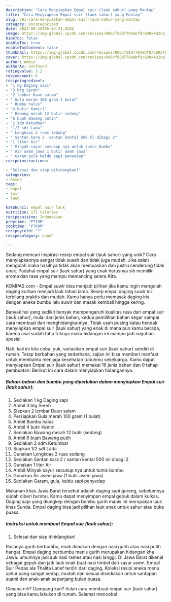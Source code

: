 ```yaml
---
description: "Cara Menyiapkan Empal suir (lauk sahur) yang Mantap"
title: "Cara Menyiapkan Empal suir (lauk sahur) yang Mantap"
slug: 391-cara-menyiapkan-empal-suir-lauk-sahur-yang-mantap
category: Uncategorized
date: 2022-08-25T05:03:21.026Z
image: https://img-global.cpcdn.com/recipes/006cfd8d7704abf8/680x482cq70/empal-suir-lauk-sahur-foto-resep-utama.jpg
hideToc: false
enableToc: true
enableTocContent: false
thumbnail: https://img-global.cpcdn.com/recipes/006cfd8d7704abf8/680x482cq70/empal-suir-lauk-sahur-foto-resep-utama.jpg
cover: https://img-global.cpcdn.com/recipes/006cfd8d7704abf8/680x482cq70/empal-suir-lauk-sahur-foto-resep-utama.jpg
author: Admin
authorAv: notfound
ratingvalue: 3.2
reviewcount: 6
recipeingredient:
- "1 kg Daging sapi"
- "3 btg Sereh"
- "2 lembar Daun salam"
- " Gula merah 100 gram 1 bulat"
- " Bumbu halus"
- "4 butir Kemiri"
- " Bawang merah 12 butir sedang"
- "6 buah Bawang putih"
- "2 sdm Ketumbar"
- "1/2 sdt Lada"
- " Lengkoas 2 ruas sedang"
- " Santan kara 2  santan kental 500 ml dibagi 2"
- "1 liter Air"
- " Minyak sayur secukup nya untuk tumis bumbu"
- " Air asem jawa 1 butir asem jawa"
- " Garam gula kaldu sapi penyedap"
recipeinstructions:

- "Selesai dan siap dihidangkan!"
categories:
- Resep
tags:
- empal
- suir
- lauk

katakunci: empal suir lauk 
nutrition: 171 calories
recipecuisine: Indonesian
preptime: "PT19M"
cooktime: "PT49M"
recipeyield: "1"
recipecategory: Lunch

---
```





Sedang mencari inspirasi resep empal suir (lauk sahur) yang unik? Cara menyiapkannya sangat tidak susah dan tidak juga mudah. Jika salah mengolah maka hasilnya tidak akan memuaskan dan justru cenderung tidak enak. Padahal empal suir (lauk sahur) yang enak harusnya sih memiliki aroma dan rasa yang mampu memancing selera Kita.





KOMPAS.com - Empal suwir bisa menjadi pilihan jika kamu ingin mengolah daging kurban menjadi lauk tahan lama. Resep empal daging suwir ini terbilang praktis dan mudah. Kamu hanya perlu memasak daging iris dengan aneka bumbu lalu suwir dan masak kembali hingga kering.

Banyak hal yang sedikit banyak mempengaruhi kualitas rasa dari empal suir (lauk sahur), mulai dari jenis bahan, kedua pemilihan bahan segar sampai cara membuat dan menghidangkannya. Tidak usah pusing kalau hendak menyiapkan empal suir (lauk sahur) yang enak di mana pun kamu berada, karena asal sudah tahu triknya maka hidangan ini mampu jadi suguhan spesial.






Nah, kali ini kita coba, yuk, variasikan empal suir (lauk sahur) sendiri di rumah. Tetap berbahan yang sederhana, sajian ini bisa memberi manfaat untuk membantu menjaga kesehatan tubuhmu sekeluarga. Kamu dapat menyiapkan Empal suir (lauk sahur) memakai 16 jenis bahan dan 0 tahap pembuatan. Berikut ini cara dalam menyiapkan hidangannya.

<!--inarticleads1-->

##### Bahan-bahan dan bumbu yang diperlukan dalam menyiapkan Empal suir (lauk sahur):

1. Sediakan 1 kg Daging sapi
1. Ambil 3 btg Sereh
1. Siapkan 2 lembar Daun salam
1. Persiapkan  Gula merah 100 gram (1 bulat)
1. Ambil  Bumbu halus
1. Ambil 4 butir Kemiri
1. Sediakan  Bawang merah 12 butir (sedang)
1. Ambil 6 buah Bawang putih
1. Sediakan 2 sdm Ketumbar
1. Siapkan 1/2 sdt Lada
1. Gunakan  Lengkoas 2 ruas sedang
1. Sediakan  Santan kara 2 / santan kental 500 ml dibagi 2
1. Gunakan 1 liter Air
1. Ambil  Minyak sayur secukup nya untuk tumis bumbu
1. Gunakan  Air asem jawa (1 butir asem jawa)
1. Sediakan  Garam, gula, kaldu sapi penyedap


Makanan khas Jawa Barat tersebut adalah daging sapi goreng, sebelumnya sudah diberi bumbu. Kamu dapat menyimpan empal gepuk dalam kulkas. Daging sapi yang diungkep dengan bumbu gurih manis ini merupakan lauk khas Sunda. Empal daging bisa jadi pilihan lauk enak untuk sahur atau buka puasa. 

<!--inarticleads2-->

##### Instruksi untuk membuat Empal suir (lauk sahur):


1. Selesai dan siap dihidangkan!

Rasanya gurih berbumbu, enak dimakan dengan nasi gurih atau nasi putih hangat. Empal daging berbumbu manis gurih merupakan hidangan kha Jawa. umumnya jadi auk nasi rames atau nasi langgi. Di Jawa Barat dikenal sebagai gepuk dan jadi lauk enak buat nasi timbel dan sayur asem. Empal Suir Pedas ala Thalita Latief terdiri dari daging. Koleksi resipi aneka menu sahur yang sangat sedap, mudah dan sesuai disediakan untuk santapan suami dan anak-anak sepanjang bulan puasa. 

Gimana nih? Gampang kan? Itulah cara membuat empal suir (lauk sahur) yang bisa kamu lakukan di rumah. Selamat mencoba!
